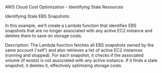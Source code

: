 AWS Cloud Cost Optimization - Identifying Stale Resources





Identifying Stale EBS Snapshots:


In this example, we'll create a Lambda function that identifies EBS snapshots that are no longer associated with any active EC2 instance and deletes them to save on storage costs.




Description:
The Lambda function fetches all EBS snapshots owned by the same account ('self') and also retrieves a list of active EC2 instances (running and stopped). For each snapshot, it checks if the associated volume (if exists) is not associated with any active instance. If it finds a stale snapshot, it deletes it, effectively optimizing storage costs.



